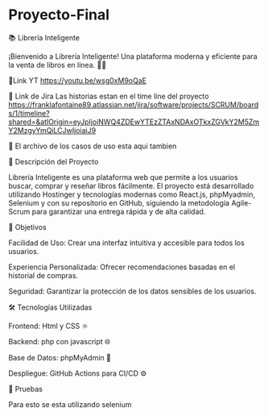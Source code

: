 # Proyecto-Final
📚 Librería Inteligente


¡Bienvenido a Librería Inteligente! Una plataforma moderna y eficiente para la venta de libros en línea. 🛒📖


📄Link YT https://youtu.be/wsg0xM9oQaE


📄 Link de Jira   Las historias estan en el time line del proyecto   https://franklafontaine89.atlassian.net/jira/software/projects/SCRUM/boards/1/timeline?shared=&atlOrigin=eyJpIjoiNWQ4ZDEwYTEzZTAxNDAxOTkxZGVkY2M5ZmY2MzgyYmQiLCJwIjoiaiJ9


📄 El archivo de los casos de uso esta aqui tambien



🚀 Descripción del Proyecto


Librería Inteligente es una plataforma web que permite a los usuarios buscar, comprar y reseñar libros fácilmente. El proyecto está desarrollado utilizando Hostinger y tecnologías modernas como React.js, phpMyadmin, Selenium y con su repositorio en GitHub, siguiendo la metodología Agile-Scrum para garantizar una entrega rápida y de alta calidad.

🎯 Objetivos


Facilidad de Uso: Crear una interfaz intuitiva y accesible para todos los usuarios.


Experiencia Personalizada: Ofrecer recomendaciones basadas en el historial de compras.


Seguridad: Garantizar la protección de los datos sensibles de los usuarios.


🛠️ Tecnologías Utilizadas


Frontend: Html y CSS ⚛️


Backend: php con javascript 🌐


Base de Datos: phpMyAdmin 🍃


Despliegue: GitHub Actions para CI/CD ⚙️

🧪 Pruebas


Para esto se esta utilizando selenium
